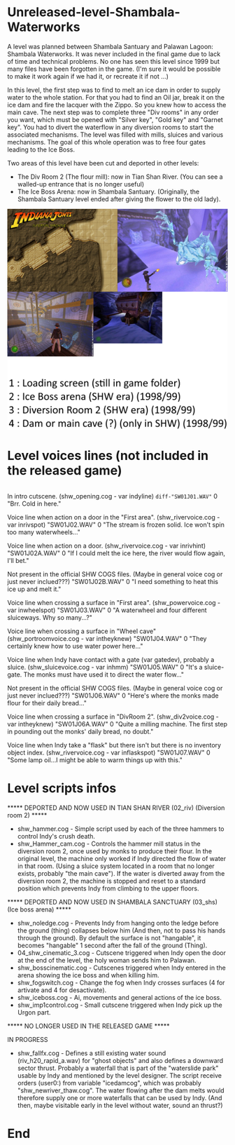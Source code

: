 # Unreleased-level-Shambala-Waterworks

A level was planned between Shambala Santuary and Palawan Lagoon: Shambala Waterworks. It was never included in the final game due to lack of time and technical problems. No one has seen this level since 1999 but many files have been forgotten in the game. (I'm sure it would be possible to make it work again if we had it, or recreate it if not ...)

In this level, the first step was to find to melt an ice dam in order to supply water to the whole station. For that you had to find an Oil jar, break it on the ice dam and fire the lacquer with the Zippo.
So you knew how to access the main cave. The next step was to complete three "Div rooms" in any order you want, which must be opened with "Silver key", "Gold key" and "Garnet key". You had to divert the waterflow in any diversion rooms to start the associated mechanisms. The level was filled with mills, sluices and various mechanisms. The goal of this whole operation was to free four gates leading to the Ice Boss.

Two areas of this level have been cut and deported in other levels:

- The Div Room 2 (The flour mill): now in Tian Shan River. (You can see a walled-up entrance that is no longer useful)
- The Ice Boss Arena: now in Shambala Santuary. (Originally, the Shambala Santuary level ended after giving the flower to the old lady).

![alt text](https://raw.githubusercontent.com/Jones3D-The-Infernal-Engine/Unreleased-level-Shambala-Waterworks/main/04_shw.jpg?raw=true)

# Level voices lines (not included in the released game)

```diff

```

In intro cutscene. (shw_opening.cog - var indyline)
```diff-"SW01J01.WAV"```	0	"Brr.  Cold in here."

Voice line when action on a door in the "First area". (shw_rivervoice.cog - var inrivspot)
"SW01J02.WAV"	0	"The stream is frozen solid. Ice won't spin too many waterwheels..."

Voice line when action on a door. (shw_rivervoice.cog - var inrivhint)
"SW01J02A.WAV"	0	"If I could melt the ice here, the river would flow again, I'll bet."

Not present in the official SHW COGS files. (Maybe in general voice cog or just never inclued???)
"SW01J02B.WAV"	0	"I need something to heat this ice up and melt it."

Voice line when crossing a surface in "First area". (shw_powervoice.cog - var inwheelspot)
"SW01J03.WAV"	0	"A waterwheel and four different sluiceways.  Why so many...?"

Voice line when crossing a surface in "Wheel cave" (shw_portroomvoice.cog - var intheyknew)
"SW01J04.WAV"	0	"They certainly knew how to use water power here..."

Voice line when Indy have contact with a gate (var gatedev), probably a sluice. (shw_sluicevoice.cog - var inhmm)
"SW01J05.WAV"	0	"It's a sluice-gate.  The monks must have used it to direct the water flow..."

Not present in the official SHW COGS files. (Maybe in general voice cog or just never inclued???)
"SW01J06.WAV"	0	"Here's where the monks made flour for their daily bread..."

Voice line when crossing a surface in "DivRoom 2". (shw_div2voice.cog - var intheyknew)
"SW01J06A.WAV"	0	"Quite a milling machine.  The first step in pounding out the monks' daily bread, no doubt."

Voice line when Indy take a "flask" but there isn't but there is no inventory object index. (shw_rivervoice.cog - var inflaskspot)
"SW01J07.WAV"	0	"Some lamp oil...I might be able to warm things up with this."

# Level scripts infos

***** DEPORTED AND NOW USED IN TIAN SHAN RIVER (02_riv) (Diversion room 2) *****

- shw_hammer.cog                - Simple script used by each of the three hammers to control Indy's crush death.
- shw_Hammer_cam.cog            - Controls the hammer mill status in the diversion room 2, once used by monks to produce their flour. In the original level, the machine only worked if Indy directed the flow of water in that room. (Using a sluice system located in a room that no longer exists, probably "the main cave"). If the water is diverted away from the diversion room 2, the machine is stopped and reset to a standard position which prevents Indy from climbing to the upper floors.

***** DEPORTED AND NOW USED IN SHAMBALA SANCTUARY (03_shs) (Ice boss arena) *****

- shw_noledge.cog               - Prevents Indy from hanging onto the ledge before the ground (thing) collapses below him (And then, not to pass his hands through the ground). By default the surface is not "hangable", it becomes "hangable" 1 second after the fall of the ground (Thing).
- 04_shw_cinematic_3.cog        - Cutscene triggered when Indy open the door at the end of the level, the holy woman sends him to Palawan.
- shw_bosscinematic.cog         - Cutscenes triggered when Indy entered in the arena showing the ice boss and when killing him.
- shw_fogswitch.cog             - Change the fog when Indy crosses surfaces (4 for artivate and 4 for desactivate).
- shw_iceboss.cog               - Ai, movements and general actions of the ice boss.
- shw_imp1control.cog           - Small cutscene triggered when Indy pick up the Urgon part.

***** NO LONGER USED IN THE RELEASED GAME *****

IN PROGRESS

- shw_fallfx.cog                - Defines a still existing water sound (riv_h20_rapid_a.wav) for "ghost objects" and also defines a downward sector thrust. Probably a waterfall that is part of the "waterslide park" usable by Indy and mentioned by the level designer. The script receive orders (user0:) from variable "icedamcog", which was probably "shw_newriver_thaw.cog". The water flowing after the dam melts would therefore supply one or more waterfalls that can be used by Indy. (And then, maybe visitable early in the level without water, sound an thrust?)

# End
